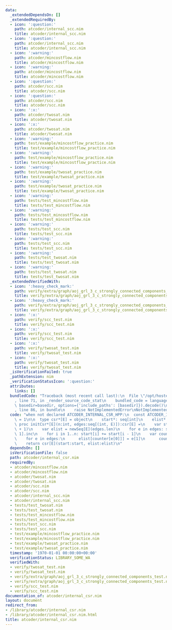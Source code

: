 ```yaml
---
data:
  _extendedDependsOn: []
  _extendedRequiredBy:
  - icon: ':question:'
    path: atcoder/internal_scc.nim
    title: atcoder/internal_scc.nim
  - icon: ':question:'
    path: atcoder/internal_scc.nim
    title: atcoder/internal_scc.nim
  - icon: ':warning:'
    path: atcoder/mincostflow.nim
    title: atcoder/mincostflow.nim
  - icon: ':warning:'
    path: atcoder/mincostflow.nim
    title: atcoder/mincostflow.nim
  - icon: ':question:'
    path: atcoder/scc.nim
    title: atcoder/scc.nim
  - icon: ':question:'
    path: atcoder/scc.nim
    title: atcoder/scc.nim
  - icon: ':x:'
    path: atcoder/twosat.nim
    title: atcoder/twosat.nim
  - icon: ':x:'
    path: atcoder/twosat.nim
    title: atcoder/twosat.nim
  - icon: ':warning:'
    path: test/example/mincostflow_practice.nim
    title: test/example/mincostflow_practice.nim
  - icon: ':warning:'
    path: test/example/mincostflow_practice.nim
    title: test/example/mincostflow_practice.nim
  - icon: ':warning:'
    path: test/example/twosat_practice.nim
    title: test/example/twosat_practice.nim
  - icon: ':warning:'
    path: test/example/twosat_practice.nim
    title: test/example/twosat_practice.nim
  - icon: ':warning:'
    path: tests/test_mincostflow.nim
    title: tests/test_mincostflow.nim
  - icon: ':warning:'
    path: tests/test_mincostflow.nim
    title: tests/test_mincostflow.nim
  - icon: ':warning:'
    path: tests/test_scc.nim
    title: tests/test_scc.nim
  - icon: ':warning:'
    path: tests/test_scc.nim
    title: tests/test_scc.nim
  - icon: ':warning:'
    path: tests/test_twosat.nim
    title: tests/test_twosat.nim
  - icon: ':warning:'
    path: tests/test_twosat.nim
    title: tests/test_twosat.nim
  _extendedVerifiedWith:
  - icon: ':heavy_check_mark:'
    path: verify/extra/graph/aoj_grl_3_c_strongly_connected_components_test.nim
    title: verify/extra/graph/aoj_grl_3_c_strongly_connected_components_test.nim
  - icon: ':heavy_check_mark:'
    path: verify/extra/graph/aoj_grl_3_c_strongly_connected_components_test.nim
    title: verify/extra/graph/aoj_grl_3_c_strongly_connected_components_test.nim
  - icon: ':x:'
    path: verify/scc_test.nim
    title: verify/scc_test.nim
  - icon: ':x:'
    path: verify/scc_test.nim
    title: verify/scc_test.nim
  - icon: ':x:'
    path: verify/twosat_test.nim
    title: verify/twosat_test.nim
  - icon: ':x:'
    path: verify/twosat_test.nim
    title: verify/twosat_test.nim
  _isVerificationFailed: true
  _pathExtension: nim
  _verificationStatusIcon: ':question:'
  attributes:
    links: []
  bundledCode: "Traceback (most recent call last):\n  File \"/opt/hostedtoolcache/Python/3.9.6/x64/lib/python3.9/site-packages/onlinejudge_verify/documentation/build.py\"\
    , line 71, in _render_source_code_stat\n    bundled_code = language.bundle(stat.path,\
    \ basedir=basedir, options={'include_paths': [basedir]}).decode()\n  File \"/opt/hostedtoolcache/Python/3.9.6/x64/lib/python3.9/site-packages/onlinejudge_verify/languages/nim.py\"\
    , line 86, in bundle\n    raise NotImplementedError\nNotImplementedError\n"
  code: "when not declared ATCODER_INTERNAL_CSR_HPP:\n  const ATCODER_INTERNAL_CSR_HPP*\
    \ = 1\n\n  type csr*[E] = object\n    start*: seq[int]\n    elist*: seq[E]\n \
    \ proc initCsr*[E](n:int, edges:seq[(int, E)]):csr[E] =\n    var start = newSeq[int](n\
    \ + 1)\n    var elist = newSeq[E](edges.len)\n    for e in edges: start[e[0] +\
    \ 1].inc\n    for i in 1..n: start[i] += start[i - 1]\n    var counter = start\n\
    \    for e in edges:\n      elist[counter[e[0]]] = e[1]\n      counter[e[0]].inc\n\
    \    return csr[E](start:start, elist:elist)\n"
  dependsOn: []
  isVerificationFile: false
  path: atcoder/internal_csr.nim
  requiredBy:
  - atcoder/mincostflow.nim
  - atcoder/mincostflow.nim
  - atcoder/twosat.nim
  - atcoder/twosat.nim
  - atcoder/scc.nim
  - atcoder/scc.nim
  - atcoder/internal_scc.nim
  - atcoder/internal_scc.nim
  - tests/test_twosat.nim
  - tests/test_twosat.nim
  - tests/test_mincostflow.nim
  - tests/test_mincostflow.nim
  - tests/test_scc.nim
  - tests/test_scc.nim
  - test/example/mincostflow_practice.nim
  - test/example/mincostflow_practice.nim
  - test/example/twosat_practice.nim
  - test/example/twosat_practice.nim
  timestamp: '1970-01-01 00:00:00+00:00'
  verificationStatus: LIBRARY_SOME_WA
  verifiedWith:
  - verify/twosat_test.nim
  - verify/twosat_test.nim
  - verify/extra/graph/aoj_grl_3_c_strongly_connected_components_test.nim
  - verify/extra/graph/aoj_grl_3_c_strongly_connected_components_test.nim
  - verify/scc_test.nim
  - verify/scc_test.nim
documentation_of: atcoder/internal_csr.nim
layout: document
redirect_from:
- /library/atcoder/internal_csr.nim
- /library/atcoder/internal_csr.nim.html
title: atcoder/internal_csr.nim
---
```

